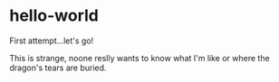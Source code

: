 # hello-world
First attempt...let's go!

This is strange, noone reslly wants to know what I'm like or where the dragon's tears are buried.
